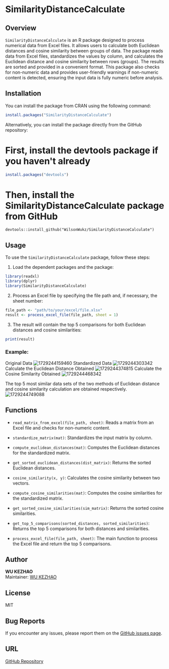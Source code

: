 # SimilarityDistanceCalculate

## Overview
`SimilarityDistanceCalculate` is an R package designed to process numerical data from Excel files. It allows users to calculate both Euclidean distances and cosine similarity between groups of data. The package reads data from Excel files, standardizes the values by column, and calculates the Euclidean distance and cosine similarity between rows (groups). The results are sorted and provided in a convenient format. This package also checks for non-numeric data and provides user-friendly warnings if non-numeric content is detected, ensuring the input data is fully numeric before analysis.

## Installation

You can install the package from CRAN using the following command:

```R
install.packages("SimilarityDistanceCalculate")
```

Alternatively, you can install the package directly from the GitHub repository:
# First, install the devtools package if you haven't already
```R
install.packages("devtools")
```
# Then, install the SimilarityDistanceCalculate package from GitHub
```
devtools::install_github("WilsonWukz/SimilarityDistanceCalculate")
```

## Usage

To use the `SimilarityDistanceCalculate` package, follow these steps:

1. Load the dependent packages and the package:

```R
library(readxl)
library(dplyr)
library(SimilarityDistanceCalculate)
```

2. Process an Excel file by specifying the file path and, if necessary, the sheet number:

```R
file_path <- "path/to/your/excel/file.xlsx"
result <- process_excel_file(file_path, sheet = 1)
```

3. The result will contain the top 5 comparisons for both Euclidean distances and cosine similarities:

```R
print(result)
```
### Example: 
Original Data
![1729244159460](https://github.com/user-attachments/assets/08739565-aefa-4641-8064-c8b76b452ffa)
Standardized Data
![1729244303342](https://github.com/user-attachments/assets/62a7ad73-841a-4baa-82b5-148e44ec3271)
Calculate the Euclidean Distance Obtained
![1729244374815](https://github.com/user-attachments/assets/c6ca711f-5de0-4e2f-bcdb-2d10b3a3bf0d)
Calculate the Cosine Similarity Obtained
![1729244468342](https://github.com/user-attachments/assets/9d3a156c-df5c-44c5-aef4-7e4c8e547226)

The top 5 most similar data sets of the two methods of Euclidean distance and cosine similarity calculation are obtained respectively.
![1729244749088](https://github.com/user-attachments/assets/4f344b24-2e53-4d9a-a0e3-bd21dea3d20a)


## Functions

- `read_matrix_from_excel(file_path, sheet)`: Reads a matrix from an Excel file and checks for non-numeric content.
  
- `standardize_matrix(mat)`: Standardizes the input matrix by column.

- `compute_euclidean_distances(mat)`: Computes the Euclidean distances for the standardized matrix.

- `get_sorted_euclidean_distances(dist_matrix)`: Returns the sorted Euclidean distances.

- `cosine_similarity(x, y)`: Calculates the cosine similarity between two vectors.

- `compute_cosine_similarities(mat)`: Computes the cosine similarities for the standardized matrix.

- `get_sorted_cosine_similarities(sim_matrix)`: Returns the sorted cosine similarities.

- `get_top_5_comparisons(sorted_distances, sorted_similarities)`: Returns the top 5 comparisons for both distances and similarities.

- `process_excel_file(file_path, sheet)`: The main function to process the Excel file and return the top 5 comparisons.

## Author
**WU KEZHAO**  
Maintainer: [WU KEZHAO](mailto:wilsonkwu@gmail.com)

## License
MIT

## Bug Reports
If you encounter any issues, please report them on the [GitHub issues page](https://github.com/WilsonWukz/SimilarityDistanceCalculate/issues).

## URL
[GitHub Repository](https://github.com/WilsonWukz/SimilarityDistanceCalculate)
```

